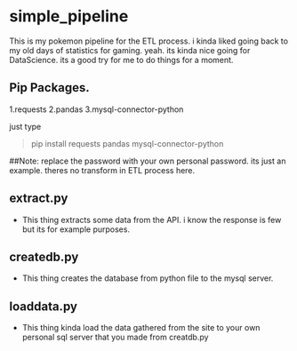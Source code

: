 # simple_pipeline

This is my pokemon pipeline for the ETL process.
i kinda liked going back to my old days of statistics for gaming.
yeah. its kinda nice going for DataScience.
its a good try for me to do things for a moment.


## Pip Packages.
1.requests
2.pandas
3.mysql-connector-python

just type 

> pip install requests pandas mysql-connector-python

##Note: replace the password with your own personal password. its just an example. theres no transform in ETL process here.

## extract.py
- This thing extracts some data from the API. i know the response is few but its for example purposes.

## createdb.py
- This thing creates the database from python file to the mysql server.

## loaddata.py
- This thing kinda load the data gathered from the site to your own personal sql server that you made from creatdb.py

